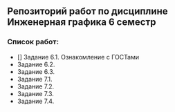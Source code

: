 ## Репозиторий работ по дисциплине Инженерная графика 6 семестр

### Список работ:
- [] Задание 6.1. Ознакомление с ГОСТами
- Задание 6.2. 
- Задание 6.3. 
- Задание 7.1. 
- Задание 7.2. 
- Задание 7.3. 
- Задание 7.4. 
